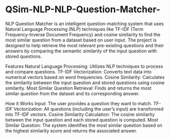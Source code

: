 # QSim-NLP-NLP-Question-Matcher-

NLP Question Matcher is an intelligent question-matching system that uses Natural Language Processing (NLP) techniques like TF-IDF (Term Frequency-Inverse Document Frequency) and cosine similarity to find the most similar question from a dataset based on user input. The project is designed to help retrieve the most relevant pre-existing questions and their answers by comparing the semantic similarity of the input question with stored questions.


Features
Natural Language Processing: Utilizes NLP techniques to process and compare questions.
TF-IDF Vectorization: Converts text data into numerical vectors based on word frequencies.
Cosine Similarity: Calculates the similarity between the input question and stored questions using cosine similarity.
Most Similar Question Retrieval: Finds and returns the most similar question from the dataset and its corresponding answer.


How it Works
Input: The user provides a question they want to match.
TF-IDF Vectorization: All questions (including the user’s input) are transformed into TF-IDF vectors.
Cosine Similarity Calculation: The cosine similarity between the input question and each stored question is computed.
Most Similar Question: The system identifies the most similar question based on the highest similarity score and returns the associated answer.
